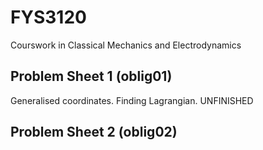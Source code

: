 # FYS3120
Courswork in Classical Mechanics and Electrodynamics

## Problem Sheet 1 (oblig01)
Generalised coordinates. Finding Lagrangian.
UNFINISHED

## Problem Sheet 2 (oblig02)

